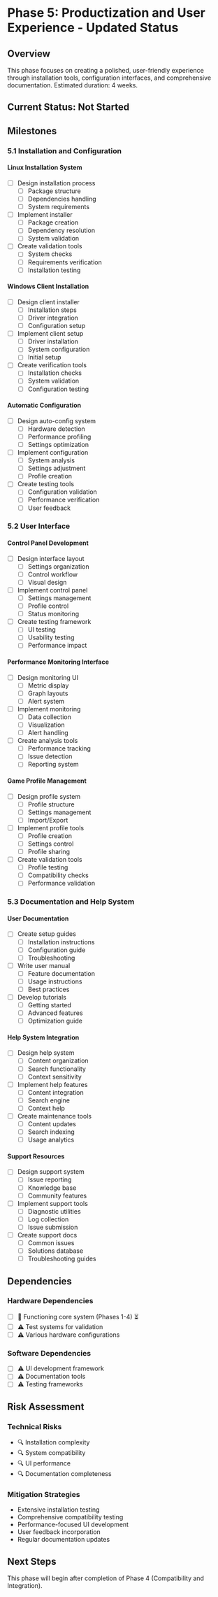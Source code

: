 # Phase 5: Productization and User Experience - Updated Status

## Overview
This phase focuses on creating a polished, user-friendly experience through installation tools, configuration interfaces, and comprehensive documentation. Estimated duration: 4 weeks.

## Current Status: Not Started

## Milestones

### 5.1 Installation and Configuration

#### Linux Installation System
- [ ] Design installation process
  - [ ] Package structure
  - [ ] Dependencies handling
  - [ ] System requirements
- [ ] Implement installer
  - [ ] Package creation
  - [ ] Dependency resolution
  - [ ] System validation
- [ ] Create validation tools
  - [ ] System checks
  - [ ] Requirements verification
  - [ ] Installation testing

#### Windows Client Installation
- [ ] Design client installer
  - [ ] Installation steps
  - [ ] Driver integration
  - [ ] Configuration setup
- [ ] Implement client setup
  - [ ] Driver installation
  - [ ] System configuration
  - [ ] Initial setup
- [ ] Create verification tools
  - [ ] Installation checks
  - [ ] System validation
  - [ ] Configuration testing

#### Automatic Configuration
- [ ] Design auto-config system
  - [ ] Hardware detection
  - [ ] Performance profiling
  - [ ] Settings optimization
- [ ] Implement configuration
  - [ ] System analysis
  - [ ] Settings adjustment
  - [ ] Profile creation
- [ ] Create testing tools
  - [ ] Configuration validation
  - [ ] Performance verification
  - [ ] User feedback

### 5.2 User Interface

#### Control Panel Development
- [ ] Design interface layout
  - [ ] Settings organization
  - [ ] Control workflow
  - [ ] Visual design
- [ ] Implement control panel
  - [ ] Settings management
  - [ ] Profile control
  - [ ] Status monitoring
- [ ] Create testing framework
  - [ ] UI testing
  - [ ] Usability testing
  - [ ] Performance impact

#### Performance Monitoring Interface
- [ ] Design monitoring UI
  - [ ] Metric display
  - [ ] Graph layouts
  - [ ] Alert system
- [ ] Implement monitoring
  - [ ] Data collection
  - [ ] Visualization
  - [ ] Alert handling
- [ ] Create analysis tools
  - [ ] Performance tracking
  - [ ] Issue detection
  - [ ] Reporting system

#### Game Profile Management
- [ ] Design profile system
  - [ ] Profile structure
  - [ ] Settings management
  - [ ] Import/Export
- [ ] Implement profile tools
  - [ ] Profile creation
  - [ ] Settings control
  - [ ] Profile sharing
- [ ] Create validation tools
  - [ ] Profile testing
  - [ ] Compatibility checks
  - [ ] Performance validation

### 5.3 Documentation and Help System

#### User Documentation
- [ ] Create setup guides
  - [ ] Installation instructions
  - [ ] Configuration guide
  - [ ] Troubleshooting
- [ ] Write user manual
  - [ ] Feature documentation
  - [ ] Usage instructions
  - [ ] Best practices
- [ ] Develop tutorials
  - [ ] Getting started
  - [ ] Advanced features
  - [ ] Optimization guide

#### Help System Integration
- [ ] Design help system
  - [ ] Content organization
  - [ ] Search functionality
  - [ ] Context sensitivity
- [ ] Implement help features
  - [ ] Content integration
  - [ ] Search engine
  - [ ] Context help
- [ ] Create maintenance tools
  - [ ] Content updates
  - [ ] Search indexing
  - [ ] Usage analytics

#### Support Resources
- [ ] Design support system
  - [ ] Issue reporting
  - [ ] Knowledge base
  - [ ] Community features
- [ ] Implement support tools
  - [ ] Diagnostic utilities
  - [ ] Log collection
  - [ ] Issue submission
- [ ] Create support docs
  - [ ] Common issues
  - [ ] Solutions database
  - [ ] Troubleshooting guides

## Dependencies

### Hardware Dependencies
- [ ] 🔄 Functioning core system (Phases 1-4) ⏳
- [ ] ⚠️ Test systems for validation
- [ ] ⚠️ Various hardware configurations

### Software Dependencies
- [ ] ⚠️ UI development framework
- [ ] ⚠️ Documentation tools
- [ ] ⚠️ Testing frameworks

## Risk Assessment

### Technical Risks
- 🔍 Installation complexity
- 🔍 System compatibility
- 🔍 UI performance
- 🔍 Documentation completeness

### Mitigation Strategies
- Extensive installation testing
- Comprehensive compatibility testing
- Performance-focused UI development
- User feedback incorporation
- Regular documentation updates

## Next Steps
This phase will begin after completion of Phase 4 (Compatibility and Integration).
